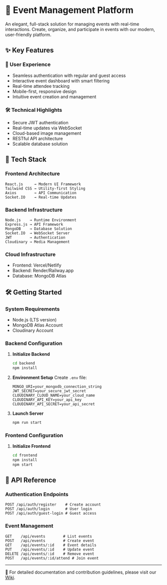 # 🎉 Event Management Platform

An elegant, full-stack solution for managing events with real-time interactions. Create, organize, and participate in events with our modern, user-friendly platform.

## ✨ Key Features

### 👤 User Experience

- Seamless authentication with regular and guest access
- Interactive event dashboard with smart filtering
- Real-time attendee tracking
- Mobile-first, responsive design
- Intuitive event creation and management

### 🛠 Technical Highlights

- Secure JWT authentication
- Real-time updates via WebSocket
- Cloud-based image management
- RESTful API architecture
- Scalable database solution

## 🚀 Tech Stack

### Frontend Architecture

```
React.js     → Modern UI Framework
Tailwind CSS → Utility-first Styling
Axios        → API Communication
Socket.IO    → Real-time Updates
```

### Backend Infrastructure

```
Node.js    → Runtime Environment
Express.js → API Framework
MongoDB    → Database Solution
Socket.IO  → WebSocket Server
JWT        → Authentication
Cloudinary → Media Management
```

### Cloud Infrastructure

- Frontend: Vercel/Netlify
- Backend: Render/Railway.app
- Database: MongoDB Atlas

## 🛠 Getting Started

### System Requirements

- Node.js (LTS version)
- MongoDB Atlas Account
- Cloudinary Account

### Backend Configuration

1. **Initialize Backend**

   ```bash
   cd backend
   npm install
   ```

2. **Environment Setup**
   Create `.env` file:

   ```env
   MONGO_URI=your_mongodb_connection_string
   JWT_SECRET=your_secure_jwt_secret
   CLOUDINARY_CLOUD_NAME=your_cloud_name
   CLOUDINARY_API_KEY=your_api_key
   CLOUDINARY_API_SECRET=your_api_secret
   ```

3. **Launch Server**
   ```bash
   npm run start
   ```

### Frontend Configuration

1. **Initialize Frontend**
   ```bash
   cd frontend
   npm install
   npm start
   ```

## 🔌 API Reference

### Authentication Endpoints

```http
POST /api/auth/register    # Create account
POST /api/auth/login       # User login
POST /api/auth/guest-login # Guest access
```

### Event Management

```http
GET    /api/events        # List events
POST   /api/events        # Create event
GET    /api/events/:id    # Event details
PUT    /api/events/:id    # Update event
DELETE /api/events/:id    # Remove event
POST   /api/events/:id/attend # Join event
```

---

📝 For detailed documentation and contribution guidelines, please visit our [Wiki](https://github.com/your-repo/wiki).
